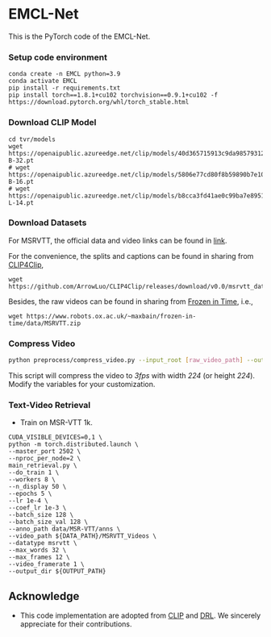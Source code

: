 # EMCL-Net

This is the PyTorch code of the EMCL-Net.

### Setup code environment
```shell
conda create -n EMCL python=3.9
conda activate EMCL
pip install -r requirements.txt
pip install torch==1.8.1+cu102 torchvision==0.9.1+cu102 -f https://download.pytorch.org/whl/torch_stable.html
```

### Download CLIP Model

```shell
cd tvr/models
wget https://openaipublic.azureedge.net/clip/models/40d365715913c9da98579312b702a82c18be219cc2a73407c4526f58eba950af/ViT-B-32.pt
# wget https://openaipublic.azureedge.net/clip/models/5806e77cd80f8b59890b7e101eabd078d9fb84e6937f9e85e4ecb61988df416f/ViT-B-16.pt
# wget https://openaipublic.azureedge.net/clip/models/b8cca3fd41ae0c99ba7e8951adf17d267cdb84cd88be6f7c2e0eca1737a03836/ViT-L-14.pt
```

### Download Datasets

For MSRVTT, the official data and video links can be found in [link](http://ms-multimedia-challenge.com/2017/dataset).

For the convenience, the splits and captions can be found in sharing from [CLIP4Clip](https://github.com/ArrowLuo/CLIP4Clip/),

```shell
wget https://github.com/ArrowLuo/CLIP4Clip/releases/download/v0.0/msrvtt_data.zip
```

Besides, the raw videos can be found in sharing from [Frozen in Time](https://github.com/m-bain/frozen-in-time), i.e.,

```shell
wget https://www.robots.ox.ac.uk/~maxbain/frozen-in-time/data/MSRVTT.zip
```

### Compress Video
```sh
python preprocess/compress_video.py --input_root [raw_video_path] --output_root [compressed_video_path]
```
This script will compress the video to *3fps* with width *224* (or height *224*). Modify the variables for your customization.


### Text-Video Retrieval

- Train on MSR-VTT 1k.

```shell
CUDA_VISIBLE_DEVICES=0,1 \
python -m torch.distributed.launch \
--master_port 2502 \
--nproc_per_node=2 \
main_retrieval.py \
--do_train 1 \
--workers 8 \
--n_display 50 \
--epochs 5 \
--lr 1e-4 \
--coef_lr 1e-3 \
--batch_size 128 \
--batch_size_val 128 \
--anno_path data/MSR-VTT/anns \
--video_path ${DATA_PATH}/MSRVTT_Videos \
--datatype msrvtt \
--max_words 32 \
--max_frames 12 \
--video_framerate 1 \
--output_dir ${OUTPUT_PATH}
```


## Acknowledge
* This code implementation are adopted from [CLIP](https://github.com/openai/CLIP) and [DRL](https://github.com/foolwood/DRL).
We sincerely appreciate for their contributions.